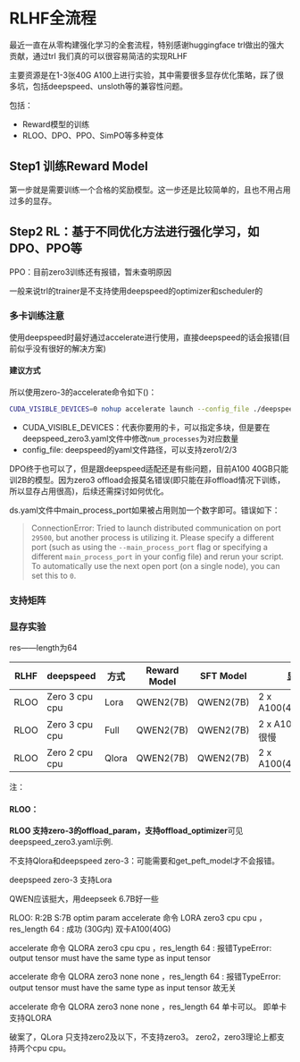 # RLHF全流程

最近一直在从零构建强化学习的全套流程，特别感谢huggingface trl做出的强大贡献，通过trl 我们真的可以很容易简洁的实现RLHF


主要资源是在1-3张40G A100上进行实验，其中需要很多显存优化策略，踩了很多坑，包括deepspeed、unsloth等的兼容性问题。

包括：
- Reward模型的训练
- RLOO、DPO、PPO、SimPO等多种变体


## Step1 训练Reward Model

第一步就是需要训练一个合格的奖励模型。这一步还是比较简单的，且也不用占用过多的显存。

## Step2 RL：基于不同优化方法进行强化学习，如DPO、PPO等

PPO：目前zero3训练还有报错，暂未查明原因



一般来说trl的trainer是不支持使用deepspeed的optimizer和scheduler的



### 多卡训练注意
使用deepspeed时最好通过accelerate进行使用，直接deepspeed的话会报错(目前似乎没有很好的解决方案)

#### 建议方式
所以使用zero-3的accelerate命令如下()：
```bash
CUDA_VISIBLE_DEVICES=0 nohup accelerate launch --config_file ./deepspeed_zero3.yaml rloo_train2.py
```
- CUDA_VISIBLE_DEVICES：代表你要用的卡，可以指定多块，但是要在deepspeed_zero3.yaml文件中修改```num_processes```为对应数量
- config_file: deepspeed的yaml文件路径，可以支持zero1/2/3



DPO终于也可以了，但是跟deepspeed适配还是有些问题，目前A100 40GB只能训2B的模型。因为zero3 offload会报莫名错误(即只能在非offload情况下训练，所以显存占用很高)，后续还需探讨如何优化。


ds.yaml文件中main_process_port如果被占用则加一个数字即可。错误如下：

> ConnectionError: Tried to launch distributed communication on port `29500`, but another process is utilizing it. Please specify a different port (such as using the `--main_process_port` flag or specifying a different `main_process_port` in your config file) and rerun your script. To automatically use the next open port (on a single node), you can set this to `0`.



### 支持矩阵




### 显存实验
res——length为64

| **RLHF** | **deepspeed**   | **方式** | **Reward Model** | **SFT Model** | **显存占用**              |
|----------|-----------------|--------|------------------|---------------|-----------------------|
| RLOO     | Zero 3 cpu  cpu | Lora   | QWEN2(7B)        | QWEN2(7B)     | 2 x A100(40GB):15~30G |
| RLOO     | Zero 3 cpu  cpu | Full   | QWEN2(7B)        | QWEN2(7B)     | 2 x A100(40GB):速度很慢   |
| RLOO     | Zero 2 cpu  cpu | Qlora  | QWEN2(7B)        | QWEN2(7B)     | 2 x A100(40GB):30~40G |




注：
#### RLOO：

**RLOO 支持zero-3的offload_param，支持offload_optimizer**可见deepspeed_zero3.yaml示例.

不支持Qlora和deepspeed zero-3：可能需要和get_peft_model才不会报错。

deepspeed zero-3 支持Lora

QWEN应该挺大，用deepseek 6.7B好一些
   
RLOO:  R:2B   S:7B
                          optim  param
accelerate 命令 LORA zero3  cpu     cpu ，res_length 64 : 成功  (30G内)  双卡A100(40G)

accelerate 命令 QLORA zero3  cpu     cpu ，res_length 64 : 报错TypeError: output tensor must have the same type as input tensor 

accelerate 命令 QLORA zero3  none    none ，res_length 64 : 报错TypeError: output tensor must have the same type as input tensor  故无关


accelerate 命令 QLORA zero3  none    none ，res_length 64   单卡可以。 即单卡支持QLORA

破案了，QLora 只支持zero2及以下，不支持zero3。    zero2，zero3理论上都支持两个cpu     cpu。













